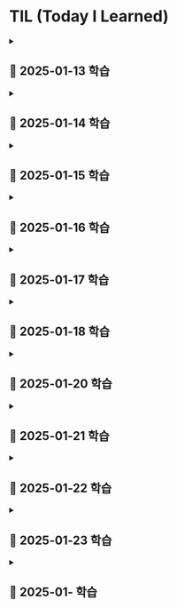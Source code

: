 # TIL (Today I Learned)

<details>
<summary><h2>📖 2025-01-13 학습</h2></summary>

- AI를 활용한 서술형 도안 -> 기호 도안 변환 프롬프트 작성
- docker 공부 & JPA 공부
</details>

<details>
<summary><h2>📖 2025-01-14 학습</h2></summary>

### 도커의 볼륨(Volume)
- 도커 컨테이너에서 데이터를 영속적으로 저장하기 위한 방법
- 컨테이너 자체의 저장 공간을 사용하지 않고 호스트 자체의 저장 공간을 공유해서 사용하는 형태
```bash
$ docker run -v [호스트의 디렉토리 절대경로]:[컨테이너의 디렉토리 절대경로] [이미지명]:[태그명]
```
- [**호스트의 디렉토리 절대 경로**]에 디렉토리가 이미 존재할 경우 호스트의 디렉터리가 컨테이너의 디렉터리를 덮어씌움
- [**호스트의 디렉토리 절대 경로**]에 디렉토리가 존재하지 않을 경우 호스트의 디렉터리 절대 경로에 디렉터리를 새로 만들고 컨테이너의 디렉터리에 있는 파일들을 호스트의 디렉터리로 복사함함
</details>

<details>
<summary><h2>📖 2025-01-15 학습</h2></summary>

# 프로세스와 스레드

## 프로세스 (Process)

프로세스는 컴퓨터에서 실행 중인 하나의 프로그램을 의미
프로그램이 실행되면 운영체제는 디스크에 저장된 데이터를 메모리로 로드하여 실제 메모리 공간에 할당하고 CPU가 접근할 수 있는 상태가 됩니다

### 프로세스의 메모리 구조
프로세스의 메모리는 크게 4가지 구조를 가짐
- **코드(Code) 영역**  
  실행할 프로그램의 코드가 기계어로 컴파일되어 저장되는 영역으로 텍스트(text) 영역이라고도 함
  CPU는 코드 영역에 저장된 명령어를 하나씩 가져가서 처리하며 중간에 코드가 변경되지 않도록 Read-Only 형태로 저장됨

- **데이터(Data) 영역**  
  전역 변수, 정적(static) 변수, 배열, 구조체 등이 저장되는 영역
  데이터 영역은 세부적으로 BSS(Block Started by Symbol) 영역과 데이터 영역으로 나눌 수 있다
  - BSS 영역: 초기화하지 않은 변수를 저장  
  - 데이터 영역: 초기화된 변수를 저장  
  실행 도중 변수 값이 변경될 수 있으므로 Read-Write로 저장됨

- **스택(Stack) 영역**  
  지역 변수, 함수의 매개변수, 반환되는 주소 값 등이 저장되는 영
  함수의 호출과 함께 할당되며 함수의 호출이 완료되면 소멸함

- **힙(Heap) 영역**  
  사용자에 의해 동적 메모리 할당이 일어나는 영역
  생성자, 인스턴스와 같은 동적으로 할당되는 데이터들을 저장하는 공간

---

## 스레드 (Thread)

스레드는 프로세스 내에서 실행되는 작은 실행 단위이며 같은 프로세스 내에서 메모리 공간을 공유하며 실행됨

### 프로세스와 스레드의 차이

- **메모리 공유**  
  프로세스는 독립된 메모리 공간을 가지고 스레드는 같은 프로세스 내에서 메모리 공간을 공유함

- **자원 할당**  
  프로세스는 운영체제로부터 자원을 할당받고 스레드는 프로세스가 할당받은 자원을 공유하여 사용

---

### 멀티 프로세스와 멀티 스레드

- **멀티 프로세스**  
  하나의 애플리케이션을 여러 개의 프로세스로 구성하여 각 프로세스가 하나의 작업을 처리하도록 하는 방식 
  - 메모리 사용량이 많음  
  - 구현이 간단하고 안정성이 높음  

- **멀티 스레드**  
  한 프로세스 안에서 여러 개의 스레드를 동시에 실행하여 작업을 처리하는 방식
  - 자원 공유가 용이  
  - 응답성이 좋음  
  - 구현 및 디버깅이 어려울 수 있음  
  - 안정성에 문제가 발생할 가능성 있음

# MultipartFile 방식 vs Presigned URL 방식

## 1. MultipartFile 방식
- **설명**: 
  파일을 클라이언트에서 서버로 업로드한 뒤, 서버에서 S3로 업로드하는 방식

## 2. Presigned URL 방식
- **설명**: 
  클라이언트가 S3에 파일을 직접 업로드하는 방식

---

## 비교표

| 항목                  | MultipartFile 방식                                                                 | Presigned URL 방식                                                                          |
|-----------------------|-----------------------------------------------------------------------------------|--------------------------------------------------------------------------------------------|
| **동작 방식**         | 파일을 서버에 업로드 → 서버에서 S3로 저장                                          | 클라이언트가 Presigned URL을 통해 S3에 직접 업로드                                          |
| **서버 부하**         | 서버가 파일을 처리해야 하므로 서버 부하 증가                                        | 클라이언트가 직접 S3에 업로드하므로 서버 부하 감소                                          |
| **네트워크 비용**      | 서버가 클라이언트와 S3 간 네트워크 비용 모두 부담                                   | 클라이언트가 S3와 직접 통신하므로 서버의 네트워크 비용 감소                                 |
| **보안**              | 서버에서 파일 검증 후 S3에 저장 => 보안이 비교적 우수                                 | URL이 노출되면 파일 접근 가능성 있음 (해결방법: URL 만료 시간 설정)                     |
| **구현 복잡도**       | 서버에서 파일 검증 및 업로드 로직 구현 필요                                        | Presigned URL 생성 및 클라이언트에서의 업로드 로직 구현 필요                                |
| **실시간 처리**       | 파일 검증 및 처리 후 업로드 가능                                                   | 클라이언트가 바로 업로드 가능, 업로드 속도 증가                                             |
| **사용 사례**         | 파일 검증이 중요하거나, 서버에서 추가 처리(변환, 저장) 필요                        | 대용량 파일 업로드, 서버 부하를 줄여야 하는 경우                                            |

---

## 장단점

### MultipartFile 방식
- **장점**:
  - 서버에서 파일 검증, 변환 등 추가 처리가 가능
  - 파일 저장 경로와 관련된 제어가 서버에서 간단하게 이루어짐
  - 보안상 클라이언트에서 S3에 직접 접근하지 않음
- **단점**:
  - 서버 부하와 네트워크 비용이 증가
  - 대용량 파일 업로드 시 서버에 부담이 큼
  - 서버의 리소스를 많이 소모하므로 확장성이 떨어질 수 있음

### Presigned URL 방식
- **장점**:
  - 클라이언트가 S3에 직접 업로드하므로 서버 부하 감소
  - 대용량 파일 업로드에 적합
  - 서버와 클라이언트 간 통신 최소화로 네트워크 비용 절감
- **단점**:
  - Presigned URL의 보안 관리 필요(만료 시간 설정)
  - 서버에서 파일 검증을 할 수 없으므로 클라이언트에서 검증 로직 필요
  - 구현 복잡도가 약간 증가

</details>

<details>
<summary><h2>📖 2025-01-16 학습</h2></summary>

# Pagination(페이징)
- 많은 데이터나 콘텐츠를 한 번에 로드하지 않고, 사용자가 원하는 데이터를 적절한 크기로 나눠 보여주는 방법

## Pagination 종류

### **1. Offset 기반 Pagination**
#### **개요**
- 가장 일반적인 방식으로, 데이터베이스 쿼리에서 `LIMIT`와 `OFFSET`을 사용해 페이지를 나눔
- 클라이언트는 원하는 페이지 번호와 한 페이지당 데이터 개수를 서버에 요청

#### **특징**
- **장점**:
  - 구현이 간단하고 직관적임
  - 페이지 이동과 같은 일반적인 페이징에 적합
- **단점**:
  - 데이터가 많아지면 `OFFSET` 계산 비용이 증가
  - 데이터가 추가/삭제될 경우 페이징 순서가 어긋날 수 있음

#### **SQL 예제**
```sql
SELECT * 
FROM products 
ORDER BY id 
LIMIT 10 OFFSET 20;
```
- `OFFSET 20`은 3번째 페이지(한 페이지에 10개씩) 데이터를 가져옴

---

### **2. Cursor 기반 Pagination**
#### **개요**
- 특정 데이터를 기준으로 다음 데이터를 가져오는 방식
- 일반적으로 정렬된 필드를 기준으로 `WHERE` 조건을 이용해 다음 데이터 범위를 가져옴

#### **특징**
- **장점**:
  - 데이터가 많아도 성능이 우수
  - 데이터가 추가/삭제되어도 안정적인 결과를 보장
  - 대규모 실시간 데이터 처리에 적합
- **단점**:
  - 구현이 복잡하며, 특정 필드(예: ID나 타임스탬프) 기준이 필요
  - 무작위 페이지 이동이 어려움

#### **SQL 예제**
```sql
SELECT * 
FROM products 
WHERE id > 20 
ORDER BY id 
LIMIT 10;
```
- `id > 20`을 기준으로 다음 데이터를 가져옴

---

### **3. Keyset Pagination**
#### **개요**
- Cursor 기반 Pagination의 변형으로, 특정 정렬된 필드를 사용해 다음 데이터를 가져오는 방식
- 커서를 클라이언트에 저장해 요청 시 활용

#### **특징**
- **장점**:
  - 실시간 성능이 뛰어나며 데이터 양에 무관하게 일정한 성능을 유지
  - 스크롤 페이지에 적합
- **단점**:
  - 특정 필드에 종속적
  - 이전 페이지로 이동하는 경우 추가 구현이 필요

#### **예제**
- 클라이언트에서 `last_seen_id`와 같은 커서를 전달
```sql
SELECT * 
FROM products 
WHERE created_at > '2025-01-01 00:00:00' 
ORDER BY created_at 
LIMIT 10;
```

---

### **4. Infinite Scroll**
#### **개요**
- 사용자가 스크롤을 내릴 때마다 추가 데이터를 비동기적으로 로드하는 방식
- 트위터나 인스타그램 같은 소셜 네트워크에서 많이 사용

#### **특징**
- **장점**:
  - 사용자 경험(UX) 개선
  - 한 번에 많은 데이터를 보여주지 않아 로딩 시간 단축
- **단점**:
  - 구현이 복잡
  - 특정 데이터를 빠르게 찾기 어려움
  - SEO에 불리할 수 있음

#### **구현 방법**
- 클라이언트가 마지막 데이터 ID를 서버에 전달해 추가 데이터를 요청

---

### **5. Hybrid Pagination**
#### **개요**
- Offset 기반 Pagination과 Infinite Scroll의 혼합 방식
- 페이지 이동과 무한 스크롤을 병합하여 UX와 성능을 모두 고려

#### **특징**
- **장점**:
  - UX와 SEO 균형 유지
  - 필요한 경우 정적 페이지로 전환 가능
- **단점**:
  - 구현과 설계가 복잡

---

### **비교 요약**

| **방법**            | **장점**                                | **단점**                           | **적합한 경우**                          |
|---------------------|----------------------------------------|------------------------------------|-----------------------------------------|
| Offset 기반         | 간단하고 범용적                        | 대규모 데이터에서 성능 저하           | 페이지 기반 UI, 정적 데이터             |
| Cursor 기반         | 성능 우수, 안정적                      | 구현 복잡                           | 실시간 데이터 처리, 무한 스크롤         |
| Keyset 기반         | 안정적, 스크롤 페이지에 적합            | 특정 필드 종속, 이전 페이지 이동 어려움 | 대규모 데이터, 실시간 데이터            |
| Infinite Scroll     | UX 개선                               | SEO 문제, 데이터 탐색 어려움         | SNS, 실시간 콘텐츠                     |
| Hybrid Pagination   | UX와 SEO 균형                         | 구현 복잡                           | 다양한 사용자 요구 충족, 복합적인 UI 설계 |
---
</details>

<details>
<summary><h2>📖 2025-01-17 학습</h2></summary>

# OAuth(Open Authorization)

- 사용자가 비밀번호를 공유하지 않고 제 3의 application 또는 웹 사이트가 자신의 정보에 접근할 수 있도록 허용하는 인증 프로토콜
- 인증(Authentication)과 권한(Authorization)의 기능을 지원

## OAuth 주요 개념

1. Resource Owner
    - 사용자로 자신의 자원에 접근 권한을 가지고 있음
2. Client
    - 사용자의 자원에 접근하고자 하는 제 3자 application
    - ex) 타 서비스의 소셜 로그인이나 데이터를 사용하는 앱
3. Authorization Server(인증 서버)
    - 자원 소유자에게 인증을 받고 접근 토큰(Access Token)을 발급하는 서버
    - google, kakao, github 등 서비스의 인증 서버
4. Resource Server
    - 사용자 자원이 저장된 서버
    - 접근 토큰을 확인하고 요청을 처리
5. Access Token
    - client가 자원에 접근할 수 있는 권한을 부여받는 증명서
    - 토큰을 사용해 자원 서버에 요청을 보낼 수 있음

## OAuth 작동 방식

1. 사용자가 클라이언트를 통해 인증 요청
    - 사용자는 application(클라이언트)에 로그인하거나 인증 권한을 부여
    - 클라이언트는 인증 서버로 사용자 인증 요청을 전송
2. 사용자가 인증 서버에 로그인
    - 사용자가 인증 서버에서 자신의 자격 증명(아이디, 비밀번호 등)을 입력해 인증
3. 인증 코드 발급
    - 인증 서버는 사용자 인증이 성공하면 클라이언트에게 인증 코드 전달
4. 클라이언트가 인증 코드를 사용해 Access Token 요청
5. Access Token 발급
6. 클라이언트가 지원 서버에 요청
    - 발급받은 Access Token을 사용해 자원 서버에 데이터 요청
7. 자원 서버에서 Access Token 유효성 체크하고 데이터 제공
</details>

<details>
<summary><h2>📖 2025-01-18 학습</h2></summary>

# JWT(JSON Web Token)

- JSON 형식으로 정보를 안전하게 전송하기 위한 토큰 기반 인증 기술
- 인증과 권한 부여에 사용
- 서버와 클라이언트 간의 신뢰성 있는 데이터 교환을 목적으로 설계됨

## JWT 주요 구성요소

- 형태 : [Header].[Payload].[Signature]

### 1. Header

- JWT의 메타데이터를 포함
    - alg: 서명에 사용된 알고리즘(HS256, RS256 등)
    - typ: 토큰 타입
    
    ```json
    {
      "alg": "HS256",
      "typ": "JWT"
    }
    ```
    

### 2. Payload

- 토큰에 포함된 Claim 데이터를 저장하는 부분
- Claim: 사용자 정보나 토큰에 담을 기타 데이터를 표현, Base64Url로 인코딩
- Claim 유형
    1. 등록된(Registered) 클레임: 표준 클레임 (ex: iss, exp, sub, aud 등)
    2. 공개(Public) 클레임: 사용자 정의 데이터
    3. 비공개(Private) 클레임: 서버 간 공유를 위해 설정된 데이터
    
    ```json
    {
      "sub": "1234567890",
      "name": "John Doe",
      "admin": true,
      "iat": 1516239022
    }
    ```
    

### 3. Signature

- 토큰 위변조 방지를 위한 서명(Signature)
- 서명은 Header와 Payload를 합친 후, 비밀키와 함께 암호화하여 생성
    
    ```
    HMACSHA256(
      base64UrlEncode(header) + "." + base64UrlEncode(payload),
      secret
    )
    ```
    

## **JWT의 장점**

1. **무상태성 (Stateless)**
    - 서버에 사용자 상태(Session)를 저장하지 않아도 됨
    - JWT 자체에 모든 정보가 담겨 있기 때문에 서버 확장이 용이
2. **효율성**
    - 인증 정보와 추가 데이터를 한 번의 요청으로 전달 가능
    - Header, Payload, Signature로 구성되어 비교적 가벼움
3. **보안성**
    - 서명을 통해 데이터 위변조를 방지
    - 비공개 데이터를 공유하지 않고도 인증 가능

## **JWT의 단점**

1. **토큰 크기**
    - 클라이언트가 요청마다 토큰을 전달해야 하므로 토큰이 클수록 네트워크 사용량이 증가
2. **비가역성**
    - 발급 이후 수정할 수 없음
3. **노출 위험**
    - 노출되면 탈취된 토큰으로 인증이 가능
        - 해결법: HTTPS를 사용

## **JWT의 보안 강화 방법**

1. **HTTPS 사용**
    - 토큰 전송 과정에서 데이터 탈취를 방지
2. **짧은 만료 시간 설정**
    - 토큰이 오래 사용되지 않도록 제한
3. **토큰 갱신**
    - Refresh Token을 사용하여 만료된 토큰을 갱신
4. **서명 알고리즘 선택**
    - HMAC(Symmetric Key) 또는 RSA(Asymmetric Key) 사용
5. **IP 및 User-Agent 검증**
    - 요청 시 추가적인 검증을 통해 보안 강화

## JWT 토큰의 보안 문제와 유효 기간 설정의 딜레마

### 문제점

- JWT 토큰은 사용자 인증 정보를 담고 있어 탈취될 경우 악용될 수 있음
- 이를 방지하기 위해 토큰의 유효 기간을 설정
- 유효 기간이 짧으면 사용자가 자주 로그인을 해야 하는 불편함이 있고 길면 보안 위험이 증가

### 해결방안

- Access Token과 Refresh Token 두 가지 토큰을 사용
    - **Access Token**
        - 짧은 유효 기간
        - API 통신 시 사용
    - **Refresh Token**
        - 긴 유효 기간
        - Access Token이 만료되었을 때 새로운 Access Token을 발급받는 데 사용

### 두 토큰의 사용 흐름

1. 로그인 인증에 성공한 클라이언트는 `Refresh Token`과 `Access Token`  서버로부터 받음
2. 클라이언트는 `Refresh Token`과 `Access Token`을 local storage에 저장
3. 클라이언트는 **헤더**에 Access Token을 넣고 API 통신
4. `Access Token`의 **유효기간이 만료**
    - Access Token은 이제 유효하지 않으므로 **권한이 없는 사용자**가 됨
    - 클라이언트로부터 유효기간이 지난 Access Token을 받은 서버는 401에러 코드로 응답
    - `401`를 통해 클라이언트는 `invalid_token` 즉, 유효기간이 만료되었음을 알 수 있음
5. **헤더**에 Access Token 대신 `Refresh Token`을 넣어 **API를 재요청**
6. Refresh Token으로 사용자의 권한을 확인한 서버는 **응답쿼리 헤더**에 **새로운 Access Token**을 넣어 응답
7. 만약 `Refresh Token`도 **만료**되었다면 서버는 동일하게 **401 error code**를 보내고 클라이언트는 **재로그인**할 수 있게 페이지 이동

### **Refresh Token의 보안 고려사항**

- Refresh Token은 통신 빈도가 적지만 탈취 위험이 존재
- 이를 방지하기 위해 **Refresh Token Rotation** 기법이 사용됨

**Refresh Token Rotation** 이란?

- 클라이언트가 Access Token을 재요청할 때마다 새로운 Refresh Token을 발급받는 방식
- Refresh Token Rotation을 통해 탈취된 Refresh Token의 유효성을 최소화할 수 있음

[🧐 Access Token과 Refresh Token이란 무엇이고 왜 필요할까?](https://velog.io/@chuu1019/Access-Token%EA%B3%BC-Refresh-Token%EC%9D%B4%EB%9E%80-%EB%AC%B4%EC%97%87%EC%9D%B4%EA%B3%A0-%EC%99%9C-%ED%95%84%EC%9A%94%ED%95%A0%EA%B9%8C)

[[JS] 📚 LocalStorage / SessionStorage (vs 쿠키와 비교)](https://inpa.tistory.com/entry/JS-%F0%9F%93%9A-localStorage-sessionStorage)
</details>

<details>
<summary><h2>📖 2025-01-20 학습</h2></summary>

# SOLID Principles

- SOLID는 다섯 가지 핵심 원칙
- 소프트웨어 설계 시 유지보수성과 확장성을 높이기 위해 중요한 기준

## 1. SRP (Single Responsibility Principle) - **단일 책임 원칙**

- 클래스는 하나의 책임만 가져야 합니다.
- **설명**: 각 클래스는 한 가지 기능만 담당, 이 책임은 변경의 이유가 되어야 함
- **예시**
    
    ```java
    class UserService {
        void registerUser(User user) {
            // 사용자 등록 로직
        }
    
        void sendWelcomeEmail(User user) {
            // 환영 이메일 발송 로직
        }
    }
    ```
    
    - **개선**: 이메일 관련 로직은 별도의 클래스로 분리
        
        ```java
        class UserService {
            void registerUser(User user) {
                // 사용자 등록 로직
            }
        }
        
        class EmailService {
            void sendWelcomeEmail(User user) {
                // 이메일 발송 로직
            }
        }
        ```
        

## 2. OCP (Open/Closed Principle) - **개방-폐쇄 원칙**

- 확장에는 열려 있고, 변경에는 닫혀 있어야 함
- **설명**: 기존 코드를 수정하지 않고 기능을 확장할 수 있어야 함
- **예시**
    
    ```java
    class Shape {
        void draw() {
            // 기본 그리기 로직
        }
    }
    
    class Circle extends Shape {
        void draw() {
            // 원 그리기 로직
        }
    }
    ```
    

## 3. LSP (Liskov Substitution Principle) - **리스코프 치환 원칙**

- 서브 타입은 언제나 기반 타입으로 교체할 수 있어야 함
- **설명**: 부모 클래스 타입의 객체를 자식 클래스 타입으로 대체해도 프로그램이 정상적으로 동작해야 함
- **예시**
    
    ```java
    class Bird {
        void fly() {
            // 날기 기능
        }
    }
    
    class Penguin extends Bird {
        void fly() {
            throw new UnsupportedOperationException("펭귄은 날 수 없습니다.");
        }
    }
    
    ```
    
    - **개선**: 펭귄은 `Bird`를 상속받지 않고 별도의 인터페이스로 분리해야 함

## 4. ISP (Interface Segregation Principle) - **인터페이스 분리 원칙**

- 클라이언트는 자신이 사용하지 않는 메서드에 의존하지 않아야 함
- **설명**: 인터페이스는 구체적이고 작은 단위로 나누어야 함
- **예시**
    
    ```java
    interface Animal {
        void eat();
        void fly();
    }
    
    class Dog implements Animal {
        public void eat() {
            // 먹기 기능
        }
        public void fly() {
            throw new UnsupportedOperationException("강아지는 날 수 없습니다.");
        }
    }
    ```
    
    - **개선**: 인터페이스를 분리
    
    ```java
    interface Eater {
        void eat();
    }
    
    interface Flyer {
        void fly();
    }
    
    class Dog implements Eater {
        public void eat() {
            // 먹기 기능
        }
    }
    ```
    

## 5. DIP (Dependency Inversion Principle) - **의존성 역전 원칙**

- 고수준 모듈은 저수준 모듈에 의존해서는 안 됨, 둘 다 추상화에 의존해야 함
- **설명**: 구체 클래스가 아닌 인터페이스에 의존해야 함
- **예시**
    
    ```java
    class Keyboard {}
    
    class Computer {
        private Keyboard keyboard;
    
        Computer() {
            this.keyboard = new Keyboard();
        }
    }
    ```
    
    - **개선**: 의존성을 인터페이스로 역전
    
    ```java
    interface InputDevice {}
    
    class Keyboard implements InputDevice {}
    
    class Computer {
        private InputDevice inputDevice;
    
        Computer(InputDevice inputDevice) {
            this.inputDevice = inputDevice;
        }
    }
    
    ```
    

---

**참고 자료**

- [SOLID Principles - Wikipedia](https://en.wikipedia.org/wiki/SOLID)
- [Spring Documentation](https://spring.io/)
</details>

<details>
<summary><h2>📖 2025-01-21 학습</h2></summary>

## 1. **ID/Password**

### 설명

- 가장 기본적인 인증 방식
- 사용자가 ID와 비밀번호를 입력하여 서버에 인증 요청을 보냄
- 서버는 비밀번호를 해시(Hash)로 저장하며 사용자가 입력한 비밀번호를 해시 후 비교하여 인증

### 특징

- **장점**
    - 구현이 간단하고 널리 사용됨
    - 추가 소프트웨어나 장치 없이 사용 가능
- **단점**
    - 비밀번호 탈취 시 보안에 치명적
    - 강력한 비밀번호 정책 필요
    - 사용자마다 여러 서비스에 동일 비밀번호를 사용하는 경우 보안 위험 증가


## 2. **Cookie/Session**

### 설명

- 서버가 사용자 상태를 유지하기 위해 세션 ID를 생성하고 이를 클라이언트 쿠키에 저장
- 사용자는 요청마다 쿠키를 서버에 전송하며 서버는 세션 저장소에서 상태를 확인

### 특징

- **장점**
    - 서버 상태 관리가 쉬움
    - 다양한 환경(웹 브라우저, 앱)에서 적용 가능
- **단점**
    - 세션 저장소(RAM, Redis 등)에 부하 발생
    - MSA 환경에서는 세션 동기화가 필요
    - 쿠키 탈취(XSS, CSRF) 시 세션 하이재킹 가능


## 3. **Basic Auth**

### 설명

- HTTP 헤더에 `<ID>:<Password>`를 Base64로 인코딩하여 포함
- 요청마다 인증 정보를 포함하여 서버에 전송

### 특징

- **장점**
    - 간단한 구현과 HTTP 표준 지원
- **단점**
    - Base64 인코딩은 안전하지 않으며, HTTPS가 필수
    - 매 요청마다 인증 정보를 전송하므로 보안 위험 증가


## 4. **Web-Token**

### 설명

- 인증 정보를 암호화하거나 서명하여 토큰 형태로 전달
- 클라이언트가 서버로부터 발급받은 토큰을 사용하여 요청을 인증

### 특징

- **장점**
    - 상태를 서버가 유지하지 않아 확장성이 뛰어남
    - RESTful API에서 주로 사용
- **단점**
    - 토큰 탈취 시 일정 기간 악용 가능
    - 토큰 만료 및 갱신 관리 필요


## 5. **JWT (JSON Web Token)**

### 설명

- Web-Token의 한 형태
- JSON 형식의 데이터(헤더, 페이로드, 서명)로 구성된 인증 방식
- 클라이언트가 서버로부터 JWT를 발급받아 요청 시 `Authorization` 헤더에 포함

### 특징

- **장점**:
    - 서버 상태 유지가 필요 없으며 확장성 뛰어남
    - 데이터(페이로드)를 포함할 수 있어 추가 요청이 감소
- **단점**:
    - 토큰 크기가 커질 수 있음
    - 서명 검증만 가능하며, 탈취 시 만료 시간까지 악용 가능


## 6. **OAuth (Open Authorization)**

### 설명

- 제3자 인증 방식을 통해 사용자 자원을 안전하게 접근하는 프로토콜
- 사용자는 서비스 제공자(예: Google, Facebook)를 통해 인증받고 서비스 제공자는 클라이언트에 토큰을 발급

### 특징

- **장점**
    - 사용자가 비밀번호를 공유하지 않고도 인증 가능
    - 권한 범위를 세분화할 수 있음
- **단점**
    - 구현 및 설정이 복잡
    - 인증 제공자의 가용성에 의존


## 7. **SAML (Security Assertion Markup Language)**

### 설명

- XML 기반의 인증/권한 부여 표준으로, SSO(Single Sign-On)에 주로 사용
- ID 제공자(IdP)와 서비스 제공자(SP)가 SAML 어설션을 통해 사용자 인증

### 특징

- **장점**
    - 조직 내 SSO 환경에서 주로 사용
    - 높은 보안 수준 제공
- **단점**
    - 복잡한 설정 및 초기 구현 비용
</details>

<details>
<summary><h2>📖 2025-01-22 학습</h2></summary>

# CORS (Cross-Origin Resource Sharing)

- **교차 출처 리소스 공유**를 위한 프로토콜로, 2009년 HTML5 표준으로 채택됨
- **SOP**(Same Origin Policy)에 의해 제한된 교차 출처 리소스 요청을 허용하는 방법
- 서버에서 **CORS 헤더**를 설정하여 다른 출처에서의 리소스 접근을 제어 가능


# SOP (Same Origin Policy)

- **동일 출처 정책**으로 동일한 출처의 리소스만 접근을 허용하는 보안 정책
- **동일 출처**는 도메인, 프로토콜, 포트 번호가 모두 일치해야 함
    - 예: `https://www.naver.com:443`
    - 프로토콜//www.도메인.com:포트번호

### SOP가 없는 경우 발생 가능한 문제

- 세션 ID 등 민감한 정보가 탈취되어 **XSS**, **CSRF** 같은 공격에 악용될 수 있음
- SOP는 교차 출처 리소스 접근을 제한하여 보안 위협을 완화함


# CORS 프로토콜의 작동 원리

1. 서버가 응답에 **CORS 관련 헤더**를 설정
    - 허용할 도메인, HTTP 메서드, 요청 헤더 종류를 지정
2. 브라우저가 요청을 보내기 전 CORS 헤더 정보와 비교
    - 조건이 맞지 않으면 **CORS 에러** 발생
3. 요청이 보안적으로 민감하지 않으면(단순 요청 시) 바로 처리
4. 보안적으로 민감한 요청은 **Preflight 요청**을 통해 허가 여부 확인 후 처리


# Preflight 요청

- **보안적으로 민감한 요청**에 대해 사전 확인을 위한 요청
- 브라우저가 자동으로 실행하며, **OPTIONS 메서드** 사용
- 서버의 **CORS 설정**(도메인, 메서드, 헤더 등)을 확인
- 허용되지 않는 요청은 처리하지 않아 서버 부하를 줄임


# Preflight 요청의 조건

- 모든 CORS 요청에 Preflight 요청이 발생하지는 않음
    1. **단순 요청**인 경우 생략.
    2. 이전 Preflight 요청의 응답이 **캐싱**되어 있는 경우 생략
        - 캐싱은 `Access-Control-Max-Age` 헤더로 설정 가능


# 단순 요청 (Simple Request)

- **Preflight 요청 없이** 바로 처리 가능한 요청
- 다음 조건을 모두 만족해야 함
    1. HTTP 메서드가 **GET**, **HEAD**, **POST** 중 하나
    2. 요청 헤더가 CORS에서 허용된 값(`Content-Type`, `Accept`, 등)만 포함

### 단순 요청의 예

- JSON 데이터를 포함하지 않은 기본적인 GET 요청
- HTML 폼 데이터를 전송하는 POST 요청

[웹 개발자 면접 단골 질문 1 | CORS와 Preflight의 개념](https://www.youtube.com/watch?v=BQykNALA2WA&t=88s)
</details>

<details>
<<<<<<< HEAD
<summary><h2>📖 2025-01-23 학습</h2></summary>

# DTO vs Entity, 불변 DTO, Jackson 매핑 방식

## 1. Entity와 DTO의 차이

- **Entity**
    - DB 테이블과 직접적으로 매핑되는 도메인 모델 객체
    - JPA 환경에서 `@Entity`로 선언
    - DB 스키마와 일대일 대응하며, 비즈니스 로직을 포함하기도 함
        - 비즈니스 로직이 어떤게 들어갈지는 추후 공부
- **DTO(Data Transfer Object)**
    - Controller ↔ Service ↔ View(또는 Frontend) 계층 간 **데이터 교환**에 특화된 객체
    - 필요에 따라 Entity와 분리된 형태(필드 추가/삭제 가능)로 설계
    - **외부 request/response,**  **계층 간 데이터 이동**에 사용

## 2. DTO의 불변(Immutable) 설계와 생성자 주입

- **불변 객체(Immutable Object)**
    - 한 번 생성되면 내부 값이 변경되지 않음
    - 동시성(Concurrency) 문제 최소화, 예측 가능한 코드 작성
    - DTO가 외부에서 받은 값이 중간에 바뀌지 않아야 하는 경우 특히 유용
- **생성자 주입 vs Setter 주입**
    - setter가 존재하면 생성 후에도 값이 바뀔 수 있는 여지가 생김
    - 객체 생성 시 모든 필드를 주입하고 이후 수정 불가하도록 하는 방식을 선호
    - example
        
        ```java
        public class UserDTO {
            private final String name;
            private final int age;
        
            public UserDTO(String name, int age) {
                this.name = name;
                this.age = age;
            }
        
            // Getter만 존재, Setter는 없음
        }
        
        ```
        

## 3. @RequestBody와 JSON 매핑: Jackson의 동작 원리

- **요청 흐름(CSR, JSON)**
    1. 클라이언트(프론트엔드) → 서버: JSON 형태로 HTTP 요청 바디 전송
        
        ```json
        {
          "name": "홍길동",
          "age": 20
        }
        
        ```
        
    2. 서버(스프링): `@RequestBody`를 통해 DTO 매핑
        
        ```java
        @PostMapping("/user")
        public String createUser(@RequestBody UserDTO userDTO) {
            // userDTO: name=홍길동, age=20
            return "Created user: " + userDTO.getName();
        }
        
        ```
        
- **Jackson 매핑 과정**
    - 스프링 MVC의 HttpMessageConverter가 요청 바디(JSON)를 읽어 **Jackson 라이브러리**를 통해 DTO 객체로 변환
    - **기본 방식**: 기본 생성자 + Setter/필드 접근
    - **다른 방식**: 특정 생성자(전 필드를 인자로 받는) 호출
        - @JsonCreator와 @JsonProperty를 사용하면 Jackson이 필드마다 리플렉션으로 주입하지 않고 **생성자를 통해** 객체를 생성
        - 불변 DTO에 적합

## 4. 리플렉션 vs 생성자 호출

- Jackson이 객체를 생성할 때
    - (1) **기본 생성자**를 사용해 객체 생성 → setter나 **필드**를 리플렉션으로 매핑
    - (2) **특정 생성자**(@JsonCreator + @JsonProperty)를 통해 필요한 값을 **생성자 파라미터**로 넘겨 객체를 한 번에 생성
    - (2) 방식을 사용하면 필드를 일일이 setAccessible(true)로 열어 값 대입하는 리플렉션 비용이 줄어듦
    - 다만 Jackson이 "이 생성자를 써야 해!"라고 판단하기 위해 클래스 구조를 **인스펙션(리플렉션/바이트코드 분석)** 하는 과정은 여전히 있음
    - 하지만 매 요청마다 필드를 모두 리플렉션으로 세팅하는 것보다는 **훨씬 성능상 유리**

## 5. 실무 팁

1. **불변 DTO**
    - 모든 필드를 final로 두고 생성자를 통해 필드를 한 번에 초기화
    - @JsonCreator + @JsonProperty로 Jackson 매핑을 명시하면 생성자 기반 매핑 가능
2. **Lombok**
    - @AllArgsConstructor, @RequiredArgsConstructor + @JsonProperty 조합으로 편리하게 작성 가능
    - 빌더(Builder) 패턴 사용 시에는 추가 설정 필요
3. **Java Record** (JDK 16+)
    - DTO 용도로 **Record**를 사용하면 자동으로 생성자/Getter/Equals/HashCode가 생성
    - Jackson도 대부분 자동으로 인식 → 별도 설정 없이 불변 DTO 구축 가능

## 6. 정리

- DTO와 Entity를 분리해서 관리하면 **계층 간 의존성**을 명확히 분리하고 불필요한 필드 노출을 막을 수 있음
- DTO는 **불변**으로 구현하면 유지보수성과 안정성이 높아지며 Jackson 매핑 시 **생성자 기반 주입**을 활용하면 **성능**도 개선 가능
- @JsonCreator와 @JsonProperty를 통해 Jackson이 특정 생성자를 호출하도록 유도하면 필드 직접 주입 방식보다 **리플렉션 오버헤드**가 줄어듦

---

> Today I Learned
> 
> - DTO와 Entity의 개념 및 차이점
> - 불변 DTO(Immutable)와 생성자 주입(Setter 지양) 방식
> - Jackson의 JSON 매핑 원리 (기본 생성자 + 필드 주입 vs 생성자 주입)
> - 리플렉션 오버헤드를 줄이는 방법: `@JsonCreator`, `@JsonProperty`, Record
> - 실무에서 Lombok과 결합해 사용 가능

---

**참고**

- [Spring Documentation - Jackson HttpMessageConverter](https://docs.spring.io/spring-framework/docs/current/reference/html/web.html#mvc-config-message-converters)
- [FasterXML Jackson 공식 문서](https://github.com/FasterXML/jackson-databind)
- [Baeldung - Jackson Annotations](https://www.baeldung.com/jackson-annotations)
</details>

<details>
=======
>>>>>>> b79003b3ab030ab3b203f70bc377e9f2beddfeb0
<summary><h2>📖 2025-01- 학습</h2></summary>


</details>
